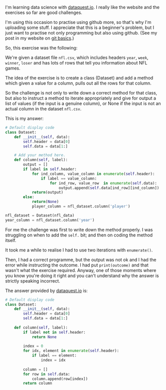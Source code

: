 
I'm learning data science with [dataquest.io](). I really like the website and the exercises so far are good challenges.

I'm using this occasion to practise using github more, so that's why I'm uploading some stuff. I appreciate that this is a beginner's problem, but I just want to practise not only programming but also using github. (See my post in my website on [git basics](https://nahusznaj.github.io/learning/git-learning/).)


So, this exercise was the following:

We're given a dataset file `nfl.csv`, which includes headers `year`, `week`, `winner`, `loser` and has lots of rows that tell you information about NFL games.

The idea of the exercise is to create a class (Dataset) and add a method which given a value for a column, pulls out all the rows for that column.

So the challenge is not only to write down a correct method for that class, but also to instruct a method to iterate appropriately and give for output a list of values (if the input is a genuine column), or None if the input is not an actual column in the dataset `nfl.csv`.

This is my answer:

```python
# Default display code
class Dataset:
    def __init__(self, data):
        self.header = data[0]
        self.data = data[1:]

    # Add your method here.
    def column(self, label):
        output = []
        if label in self.header:
            for ind_column, value_column in enumerate(self.header):
                if label == value_column:
                    for ind_row, value_row  in enumerate(self.data):
                        output.append(self.data[ind_row][ind_column])
            return(output)
        else:
            return(None)
            player_column = nfl_dataset.column('player')

nfl_dataset = Dataset(nfl_data)
year_column = nfl_dataset.column('year')
```

For me the challenge was first to write down the method properly. I was struggling on when to add the `self.` bit; and then on coding the method itself.

It took me a while to realise I had to use two iterations with `enumerate()`.

Then, I had a correct programme, but the output was not ok and I had the error while instructing the outcome. I had put `print(outcome)` and that wasn't what the exercise required. Anyway, one of those moments where you know you're doing it right and you can't understand why the answer is strictly speaking incorrect.

The answer provided by [dataquest.io](http://dataquest.io) is:

```python
# Default display code
class Dataset:
    def __init__(self, data):
        self.header = data[0]
        self.data = data[1:]
    
    def column(self, label):
        if label not in self.header:
            return None
        
        index = 0
        for idx, element in enumerate(self.header):
            if label == element:
                index = idx
        
        column = []
        for row in self.data:
            column.append(row[index])
        return column
    
```
